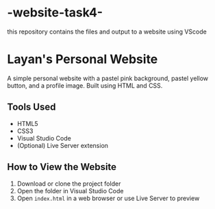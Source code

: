 # -website-task4-
this repository contains the files and output to a website using VScode
# Layan's Personal Website

A simple personal website with a pastel pink background, pastel yellow button, and a profile image. Built using HTML and CSS.

## Tools Used

- HTML5  
- CSS3  
- Visual Studio Code  
- (Optional) Live Server extension

## How to View the Website

1. Download or clone the project folder  
2. Open the folder in Visual Studio Code  
3. Open `index.html` in a web browser or use Live Server to preview

